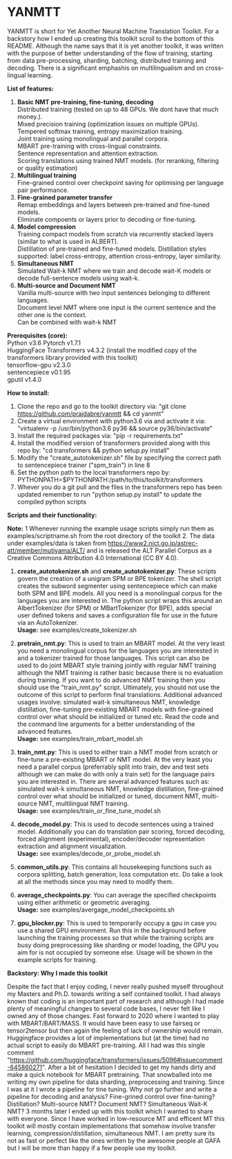 # YANMTT

<!--
# Copyright 2021 National Institute of Information and Communication Technology (Raj Dabre)
# 
# Permission is hereby granted, free of charge, to any person
# obtaining a copy of this software and associated
# documentation files (the "Software"), to deal in the
# Software without restriction, including without limitation
# the rights to use, copy, modify, merge, publish, distribute,
# sublicense, and/or sell copies of the Software, and to
# permit persons to whom the Software is furnished to do so,
# subject to the following conditions:
# The above copyright notice and this permission notice shall
# be included in all copies or substantial portions of the
# Software.
# THE SOFTWARE IS PROVIDED "AS IS", WITHOUT WARRANTY OF ANY
# KIND, EXPRESS OR IMPLIED, INCLUDING BUT NOT LIMITED TO THE
# WARRANTIES OF MERCHANTABILITY, FITNESS FOR A PARTICULAR
# PURPOSE AND NONINFRINGEMENT. IN NO EVENT SHALL THE AUTHORS
# OR COPYRIGHT HOLDERS BE LIABLE FOR ANY CLAIM, DAMAGES OR
# OTHER LIABILITY, WHETHER IN AN ACTION OF CONTRACT, TORT OR
# OTHERWISE, ARISING FROM, OUT OF OR IN CONNECTION WITH THE
# SOFTWARE OR THE USE OR OTHER DEALINGS IN THE SOFTWARE.

-->
YANMTT is short for Yet Another Neural Machine Translation Toolkit. For a backstory how I ended up creating this toolkit scroll to the bottom of this README. Although the name says that it is yet another toolkit, it was written with the purpose of better understanding of the flow of training, starting from data pre-processing, sharding, batching, distributed training and decoding. There is a significant emphashis on multilingualism and on cross-lingual learning.

**List of features:**
1. **Basic NMT pre-training, fine-tuning, decoding** <br>
    Distributed training (tested on up to 48 GPUs. We dont have that much money.).<br>
    Mixed precision training (optimization issues on multiple GPUs).<br>
    Tempered softmax training, entropy maximization training.<br>
    Joint training using monolingual and parallel corpora.<br>
    MBART pre-training with cross-lingual constraints.<br>
    Sentence representation and attention extraction.<br>
    Scoring translations using trained NMT models. (for reranking, filtering or quality estimation)<br>
2. **Multilingual training**<br>
    Fine-grained control over checkpoint saving for optimising per language pair performance.<br>
3. **Fine-grained parameter transfer** <br>
    Remap embeddings and layers between pre-trained and fine-tuned models. <br>
    Eliminate compoents or layers prior to decoding or fine-tuning. <br>
4. **Model compression** <br>
    Training compact models from scratch via recurrently stacked layers (similar to what is used in ALBERT). <br>
    Distillation of pre-trained and fine-tuned models. Distillation styles supported: label cross-entropy, attention cross-entropy, layer similarity. <br>
5. **Simultaneous NMT** <br>
    Simulated Wait-k NMT where we train and decode wait-K models or decode full-sentence models using wait-k. <br>
6. **Multi-source and Document NMT** <br>
    Vanilla multi-source with two input sentences belonging to different languages. <br>
    Document level NMT where one input is the current sentence and the other one is the context. <br>
    Can be combined with wait-k NMT <br>
    
**Prerequisites (core):** <br>
    Python v3.6
    Pytorch v1.7.1 <br>
    HuggingFace Transformers v4.3.2 (install the modified copy of the transformers library provided with this toolkit) <br>
    tensorflow-gpu v2.3.0 <br>
    sentencepiece v0.1.95 <br>
    gputil v1.4.0 <br>

**How to install:**
1. Clone the repo and go to the toolkit directory via: "git clone https://github.com/prajdabre/yanmtt && cd yanmtt"
2. Create a virtual environment with python3.6 via and activate it via: "virtualenv -p /usr/bin/python3.6 py36 && source py36/bin/activate"
3. Install the required packages via: "pip -r requirements.txt"
4. Install the modified version of transformers provided along with this repo by: "cd transformers && python setup.py install"
5. Modify the "create_autotokenizer.sh" file by specifying the correct path to sentencepiece trainer ("spm_train") in line 8
6. Set the python path to the local transformers repo by: PYTHONPATH=$PYTHONPATH:/path/to/this/toolkit/transformers
7. Whever you do a git pull and the files in the transformers repo has been updated remember to run "python setup.py install" to update the compiled python scripts

**Scripts and their functionality:**

**Note:** 
1 Whenever running the example usage scripts simply run them as examples/scriptname.sh from the root directory of the toolkit
2. The data under examples/data is taken from https://www2.nict.go.jp/astrec-att/member/mutiyama/ALT/ and is released the ALT Parallel Corpus as a Creative Commons Attribution 4.0 International (CC BY 4.0). 

1. **create_autotokenizer.sh** and **create_autotokenizer.py**: These scripts govern the creation of a unigram SPM or BPE tokenizer. The shell script creates the subword segmenter using sentencepiece which can make both SPM and BPE models. All you need is a monolingual corpus for the languages you are interested in. The python script wraps this around an AlbertTokenizer (for SPM) or MBartTokenizer (for BPE), adds special user defined tokens and saves a configuration file for use in the future via an AutoTokenizer. <br>
**Usage:** see examples/create_tokenizer.sh

2. **pretrain_nmt.py**: This is used to train an MBART model. At the very least you need a monolingual corpus for the languages you are interested in and a tokenizer trained for those languages. This script can also be used to do joint MBART style training jointly with regular NMT training although the NMT training is rather basic because there is no evaluation during training. If you want to do advanced NMT training then you should use the "train_nmt.py" script. Ultimately, you should not use the outcome of this script to perform final translations. Additional advanced usages involve: simulated wait-k simultaneous NMT, knowledge distillation, fine-tuning pre-existing MBART models with fine-grained control over what should be initialized or tuned etc. Read the code and the command line arguments for a better understanding of the advanced features.  <br>
**Usage:** see examples/train_mbart_model.sh

3. **train_nmt.py**: This is used to either train a NMT model from scratch or fine-tune a pre-existing MBART or NMT model. At the very least you need a parallel corpus (preferrably split into train, dev and test sets although we can make do with only a train set) for the language pairs you are interested in. There are several advanced features such as: simulated wait-k simultaneous NMT, knowledge distillation, fine-grained control over what should be initialized or tuned, document NMT, multi-source NMT, multilingual NMT training. <br>
**Usage:** see examples/train_or_fine_tune_model.sh

4. **decode_model.py**: This is used to decode sentences using a trained model. Additionally you can do translation pair scoring, forced decoding, forced alignment (experimental), encoder/decoder representation extraction and alignment visualization. <br>
**Usage:** see examples/decode_or_probe_model.sh

5. **common_utils.py**: This contains all housekeeping functions such as corpora splitting, batch generation, loss computation etc. Do take a look at all the methods since you may need to modify them. <br>

6. **average_checkpoints.py**: You can average the specified checkpoints using either arithmetic or geometric averaging. <br>
**Usage:** see examples/avergage_model_checkpoints.sh

7. **gpu_blocker.py**: This is used to temporarily occupy a gpu in case you use a shared GPU environment. Run this in the background before launching the training processes so that while the training scripts are busy doing preprocessing like sharding or model loading, the GPU you aim for is not occupied by someone else. Usage will be shown in the example scripts for training.
 

**Backstory: Why I made this toolkit**

Despite the fact that I enjoy coding, I never really pushed myself throughout my Masters and Ph.D. towards writing a self contained toolkit. I had always known that coding is an important part of research and although I had made plenty of meaningful changes to several code bases, I never felt like I owned any of those changes. Fast forward to 2020 where I wanted to play with MBART/BART/MASS. It would have been easy to use fairseq or tensor2tensor but then again the feeling of lack of ownership would remain. Huggingface provides a lot of implementations but (at the time) had no actual script to easily do MBART pre-training. All I had was this single comment "https://github.com/huggingface/transformers/issues/5096#issuecomment-645860271". After a bit of hesitation I decided to get my hands dirty and make a quick notebook for MBART pretraining. That snowballed into me writing my own pipeline for data sharding, preprocessing and training. Since I was at it I wrote a pipeline for tine tuning. Why not go further and write a pipeline for decoding and analysis? Fine-grined control over fine-tuning? Distillation? Multi-source NMT? Document NMT? Simultaneous Wait-K NMT? 3 months later I ended up with this toolkit which I wanted to share with everyone. Since I have worked in low-resource MT and efficent MT this toolkit will mostly contain implementations that somehow involve transfer learning, compression/distillation, simultaneous NMT. I am pretty sure its not as fast or perfect like the ones written by the awesome people at GAFA but I will be more than happy if a few people use my toolkit.
